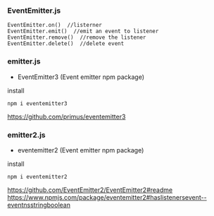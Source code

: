 
### EventEmitter.js
```
EventEmitter.on()  //listerner  
EventEmitter.emit()  //emit an event to listener
EventEmitter.remove()  //remove the listener
EventEmitter.delete()  //delete event
```

### emitter.js 
- EventEmitter3 (Event emitter npm package)

install
```
npm i eventemitter3
```
https://github.com/primus/eventemitter3

### emitter2.js 
- eventemitter2 (Event emitter npm package)

install
```
npm i eventemitter2
```
https://github.com/EventEmitter2/EventEmitter2#readme \
https://www.npmjs.com/package/eventemitter2#haslistenersevent--eventnsstringboolean

